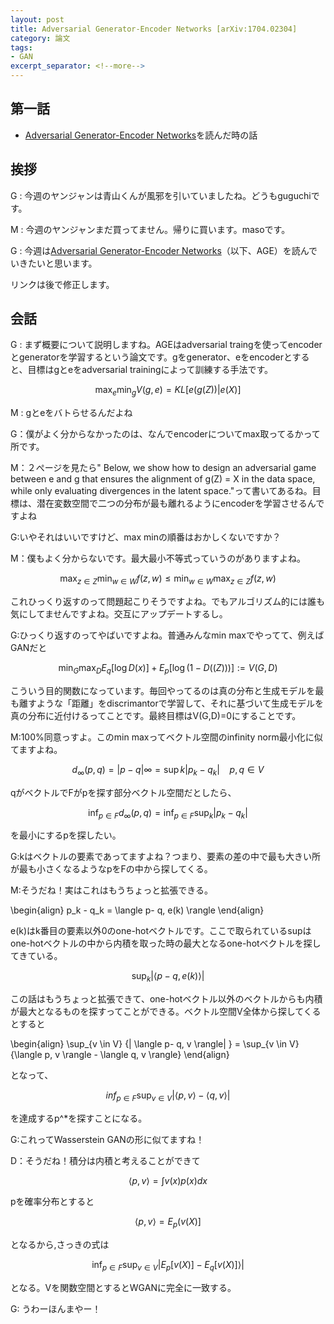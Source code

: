 ```yaml
---
layout: post
title: Adversarial Generator-Encoder Networks [arXiv:1704.02304]
category: 論文
tags:
- GAN
excerpt_separator: <!--more-->
---
```


## 第一話

- [Adversarial Generator-Encoder Networks](https://arxiv.org/abs/1704.02304)を読んだ時の話

<!--more-->

## 挨拶
G : 今週のヤンジャンは青山くんが風邪を引いていましたね。どうもguguchiです。

M : 今週のヤンジャンまだ買ってません。帰りに買います。masoです。

G : 今週は[Adversarial Generator-Encoder Networks](https://arxiv.org/abs/1704.02304)（以下、AGE）を読んでいきたいと思います。

リンクは後で修正します。

## 会話

G : まず概要について説明しますね。AGEはadversarial traingを使ってencoderとgeneratorを学習するという論文です。gをgenerator、eをencoderとすると、目標はgとeをadversarial trainingによって訓練する手法です。

$$ \max_e \min_g V(g,e) = KL [e(g(Z)) | e(X) ] $$

M : gとeをバトらせるんだよね

G：僕がよく分からなかったのは、なんでencoderについてmax取ってるかって所です。

M：２ぺージを見たら" Below, we show how to design an adversarial game between e and g that ensures the alignment of g(Z) = X in the data space, while only evaluating divergences in the latent space."って書いてあるね。目標は、潜在変数空間で二つの分布が最も離れるようにencoderを学習させるんですよね

G:いやそれはいいですけど、max minの順番はおかしくないですか？

M：僕もよく分からないです。最大最小不等式っていうのがありますよね。

$$\max_{z \in Z} \min_{w \in W} f(z,w) \leq \min_{w \in W} \max_{z \in Z} f(z,w)$$

これひっくり返すのって問題起こりそうですよね。でもアルゴリズム的には誰も気にしてませんですよね。交互にアップデートするし。

G:ひっくり返すのってやばいですよね。普通みんなmin maxでやってて、例えばGANだと

$$\min_G \max_D E_q[\log D(x)] + E_p[\log (1- D((Z))) ] := V(G,D) $$

こういう目的関数になっています。毎回やってるのは真の分布と生成モデルを最も離すような「距離」をdiscrimantorで学習して、それに基づいて生成モデルを真の分布に近付けるってことです。最終目標はV(G,D)=0にすることです。

M:100%同意っすよ。このmin maxってベクトル空間のinfinity norm最小化に似てますよね。

$$ d_{\infty}(p,q) = | p - q |{\infty} = \sup{k} {| p_k - q_k | } ~~~~ p, q \in V$$

qがベクトルでFがpを探す部分ベクトル空間だとしたら、

$$ \inf_{p \in F} d_{\infty}(p,q)= \inf_{p \in F} \sup_k{| p_k - q_k | } $$

を最小にするpを探したい。

G:kはベクトルの要素であってますよね？つまり、要素の差の中で最も大きい所が最も小さくなるようなpをFの中から探してくる。

M:そうだね！実はこれはもうちょっと拡張できる。

\begin{align} 
p_k - q_k = \langle p- q, e(k) \rangle 
\end{align}

e(k)はk番目の要素以外0のone-hotベクトルです。ここで取られているsupはone-hotベクトルの中から内積を取った時の最大となるone-hotベクトルを探してきている。

$$ \sup_k{|\langle p- q, e(k) \rangle| } $$

この話はもうちょっと拡張できて、one-hotベクトル以外のベクトルからも内積が最大となるものを探すってことができる。ベクトル空間V全体から探してくるとすると

\begin{align} 
\sup_{v \in V} {| \langle p- q, v \rangle| } = \sup_{v \in V} {\langle p, v \rangle - \langle q, v \rangle} 
\end{align}

となって、

$$ inf_{p \in F } \sup_{v \in V} {|\langle p, v \rangle - \langle q, v \rangle| } $$

を達成するp^*を探すことになる。

G:これってWasserstein GANの形に似てますね！

D：そうだね！積分は内積と考えることができて

$$\langle p, v\rangle = \int v(x) p(x) dx $$

pを確率分布とすると

$$\langle p, v\rangle = E_p(v(X)]$$ 

となるから,さっきの式は

$$ \inf_{p \in F } \sup_{v \in V} {|E_p[v(X)] - E_q[v(X)]\rangle| } $$

となる。Vを関数空間とするとWGANに完全に一致する。

G: うわーほんまやー！




















